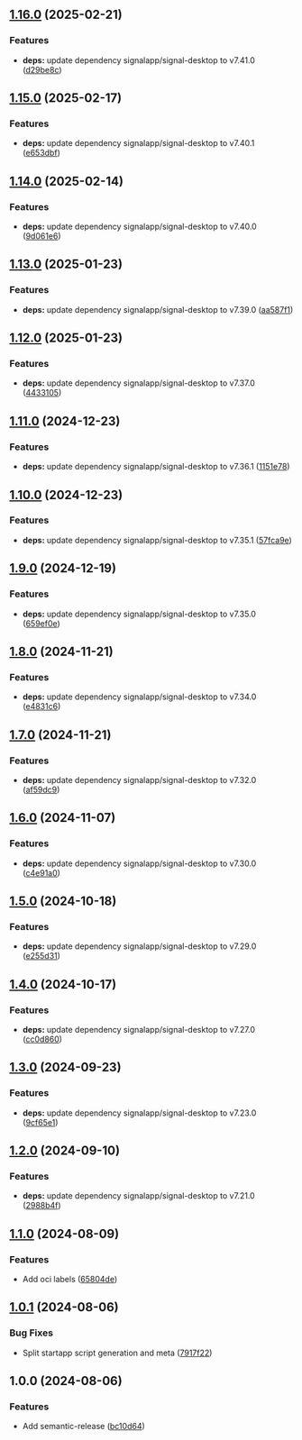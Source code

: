 ## [1.16.0](https://github.com/timo-reymann/SignalWeb/compare/1.15.0...1.16.0) (2025-02-21)

### Features

* **deps:** update dependency signalapp/signal-desktop to v7.41.0 ([d29be8c](https://github.com/timo-reymann/SignalWeb/commit/d29be8c61a3496c75e721dab70c962f035384eb4))

## [1.15.0](https://github.com/timo-reymann/SignalWeb/compare/1.14.0...1.15.0) (2025-02-17)

### Features

* **deps:** update dependency signalapp/signal-desktop to v7.40.1 ([e653dbf](https://github.com/timo-reymann/SignalWeb/commit/e653dbf740417fc2557f128c64417470b9944956))

## [1.14.0](https://github.com/timo-reymann/SignalWeb/compare/1.13.0...1.14.0) (2025-02-14)

### Features

* **deps:** update dependency signalapp/signal-desktop to v7.40.0 ([9d061e6](https://github.com/timo-reymann/SignalWeb/commit/9d061e61c96c0dcae4a7bebcc78245593324a2b7))

## [1.13.0](https://github.com/timo-reymann/SignalWeb/compare/1.12.0...1.13.0) (2025-01-23)

### Features

* **deps:** update dependency signalapp/signal-desktop to v7.39.0 ([aa587f1](https://github.com/timo-reymann/SignalWeb/commit/aa587f1b348caca4701b39ddb629d57596c46139))

## [1.12.0](https://github.com/timo-reymann/SignalWeb/compare/1.11.0...1.12.0) (2025-01-23)

### Features

* **deps:** update dependency signalapp/signal-desktop to v7.37.0 ([4433105](https://github.com/timo-reymann/SignalWeb/commit/443310566c8d2d41f6964ae786d1a80de1ef1356))

## [1.11.0](https://github.com/timo-reymann/SignalWeb/compare/1.10.0...1.11.0) (2024-12-23)

### Features

* **deps:** update dependency signalapp/signal-desktop to v7.36.1 ([1151e78](https://github.com/timo-reymann/SignalWeb/commit/1151e788c0621004580c3b3f4a9d0e93818fe3a8))

## [1.10.0](https://github.com/timo-reymann/SignalWeb/compare/1.9.0...1.10.0) (2024-12-23)

### Features

* **deps:** update dependency signalapp/signal-desktop to v7.35.1 ([57fca9e](https://github.com/timo-reymann/SignalWeb/commit/57fca9e1a28ff23a7935b7cbadeeebb04ca1a03e))

## [1.9.0](https://github.com/timo-reymann/SignalWeb/compare/1.8.0...1.9.0) (2024-12-19)

### Features

* **deps:** update dependency signalapp/signal-desktop to v7.35.0 ([659ef0e](https://github.com/timo-reymann/SignalWeb/commit/659ef0ed235a3d081a22cb668d3f32c796d6ce90))

## [1.8.0](https://github.com/timo-reymann/SignalWeb/compare/1.7.0...1.8.0) (2024-11-21)

### Features

* **deps:** update dependency signalapp/signal-desktop to v7.34.0 ([e4831c6](https://github.com/timo-reymann/SignalWeb/commit/e4831c651e3d27764c327d2d68c88c1fdbc7b78b))

## [1.7.0](https://github.com/timo-reymann/SignalWeb/compare/1.6.0...1.7.0) (2024-11-21)

### Features

* **deps:** update dependency signalapp/signal-desktop to v7.32.0 ([af59dc9](https://github.com/timo-reymann/SignalWeb/commit/af59dc9eb2ce7b1feda9927eb2816c7a52a6fc06))

## [1.6.0](https://github.com/timo-reymann/SignalWeb/compare/1.5.0...1.6.0) (2024-11-07)

### Features

* **deps:** update dependency signalapp/signal-desktop to v7.30.0 ([c4e91a0](https://github.com/timo-reymann/SignalWeb/commit/c4e91a07d5575e5657337cefe21d0d820ee59aa3))

## [1.5.0](https://github.com/timo-reymann/SignalWeb/compare/1.4.0...1.5.0) (2024-10-18)

### Features

* **deps:** update dependency signalapp/signal-desktop to v7.29.0 ([e255d31](https://github.com/timo-reymann/SignalWeb/commit/e255d3118225027353872709efdfc8fc9c378e96))

## [1.4.0](https://github.com/timo-reymann/SignalWeb/compare/1.3.0...1.4.0) (2024-10-17)

### Features

* **deps:** update dependency signalapp/signal-desktop to v7.27.0 ([cc0d860](https://github.com/timo-reymann/SignalWeb/commit/cc0d8608b609f8f6a55bfe02133f6134b20d5772))

## [1.3.0](https://github.com/timo-reymann/SignalWeb/compare/1.2.0...1.3.0) (2024-09-23)

### Features

* **deps:** update dependency signalapp/signal-desktop to v7.23.0 ([9cf65e1](https://github.com/timo-reymann/SignalWeb/commit/9cf65e158673cd57ec86ce7927d86b2384bdc44c))

## [1.2.0](https://github.com/timo-reymann/SignalWeb/compare/1.1.0...1.2.0) (2024-09-10)

### Features

* **deps:** update dependency signalapp/signal-desktop to v7.21.0 ([2988b4f](https://github.com/timo-reymann/SignalWeb/commit/2988b4fec7485e0e82e7e9c8dd9e3c3499256b27))

## [1.1.0](https://github.com/timo-reymann/SignalWeb/compare/1.0.1...1.1.0) (2024-08-09)

### Features

* Add oci labels ([65804de](https://github.com/timo-reymann/SignalWeb/commit/65804def02577943e6fc4b7f56a46adde2f4772f))

## [1.0.1](https://github.com/timo-reymann/SignalWeb/compare/1.0.0...1.0.1) (2024-08-06)

### Bug Fixes

* Split startapp script generation and meta ([7917f22](https://github.com/timo-reymann/SignalWeb/commit/7917f22f689de1c3df0d70bedff31654c31ef4da))

## 1.0.0 (2024-08-06)

### Features

* Add semantic-release ([bc10d64](https://github.com/timo-reymann/SignalWeb/commit/bc10d64f77c4887dfefbcc89f8ee34cb393a4b31))
